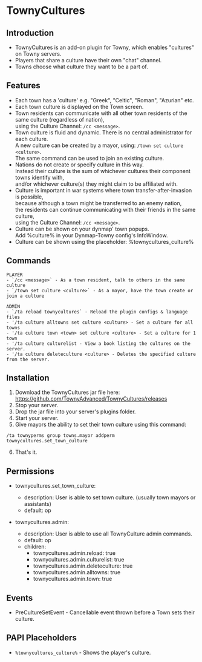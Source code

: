 # TownyCultures

## Introduction
- TownyCultures is an add-on plugin for Towny, which enables "cultures" on Towny servers.
- Players that share a culture have their own "chat" channel.
- Towns choose what culture they want to be a part of.

## Features
- Each town has a 'culture' e.g. "Greek", "Celtic", "Roman", "Azurian" etc.
- Each town culture is displayed on the Town screen.
- Town residents can communicate with all other town residents of the same culture (regardless of nation),
  <br>using the Culture Channel: `/cc <message>`.
- Town culture is fluid and dynamic. 
  There is no central administrator for each culture.
  <br>A new culture can be created by a mayor, using: `/town set culture <culture>`.
  <br>The same command can be used to join an existing culture.
- Nations do not create or specify culture in this way.
  <br>Instead their culture is the sum of whichever cultures their component towns identify with, 
  <br>and/or whichever culture(s) they might claim to be affiliated with.
- Culture is important in war systems where town transfer-after-invasion is possible,
  <br>because although a town might be transferred to an enemy nation,
  <br>the residents can continue communicating with their friends in the same culture,
  <br>using the Culture Channel: `/cc <message>`.
- Culture can be shown on your dynmap' town popups.
  <br>Add %culture% in your Dynmap-Towny config's InfoWindow.
- Culture can be shown using the placeholder: %townycultures_culture%

## Commands
```
PLAYER
- `/cc <message>` - As a town resident, talk to others in the same culture
- `/town set culture <culture>` - As a mayor, have the town create or join a culture

ADMIN
- `/ta reload townycultures` - Reload the plugin configs & language files
- '/ta culture alltowns set culture <culture> - Set a culture for all towns
- '/ta culture town <town> set culture <culture> - Set a culture for 1 town
- '/ta culture culturelist - View a book listing the cultures on the server.
- '/ta culture deleteculture <culture> - Deletes the specified culture from the server.
```   

## Installation
1. Download the TownyCultures jar file here: https://github.com/TownyAdvanced/TownyCultures/releases
2. Stop your server.
3. Drop the jar file into your server's plugins folder.
4. Start your server.
5. Give mayors the ability to set their town culture using this command:
```
/ta townyperms group towns.mayor addperm townycultures.set_town_culture
```
6. That's it.

## Permissions
- townycultures.set_town_culture:
  - description: User is able to set town culture. (usually town mayors or assistants)
  - default: op

- townycultures.admin:
  - description: User is able to use all TownyCulture admin commands.
  - default: op
  - children:
    - townycultures.admin.reload: true
    - townycultures.admin.culturelist: true
    - townycultures.admin.deleteculture: true
    - townycultures.admin.alltowns: true
    - townycultures.admin.town: true

## Events
- PreCultureSetEvent - Cancellable event thrown before a Town sets their culture.

## PAPI Placeholders
- `%townycultures_culture%` - Shows the player's culture. 